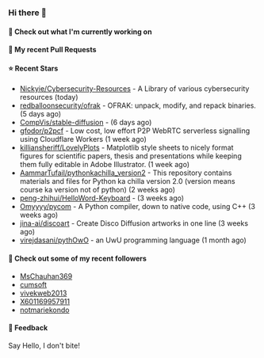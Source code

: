 ### Hi there 👋

#### 👷 Check out what I'm currently working on

#### 🔨 My recent Pull Requests


#### ⭐ Recent Stars

- [Nickyie/Cybersecurity-Resources](https://github.com/Nickyie/Cybersecurity-Resources) - A Library of various cybersecurity resources (today)
- [redballoonsecurity/ofrak](https://github.com/redballoonsecurity/ofrak) - OFRAK: unpack, modify, and repack binaries. (5 days ago)
- [CompVis/stable-diffusion](https://github.com/CompVis/stable-diffusion) -  (6 days ago)
- [gfodor/p2pcf](https://github.com/gfodor/p2pcf) - Low cost, low effort P2P WebRTC serverless signalling using Cloudflare Workers (1 week ago)
- [killiansheriff/LovelyPlots](https://github.com/killiansheriff/LovelyPlots) - Matplotlib style sheets to nicely format figures for scientific papers, thesis and presentations while keeping them fully editable in Adobe Illustrator. (1 week ago)
- [AammarTufail/pythonkachilla_version2](https://github.com/AammarTufail/pythonkachilla_version2) - This repository contains materials and files for Python ka chilla version 2.0 (version means course ka version not of python) (2 weeks ago)
- [peng-zhihui/HelloWord-Keyboard](https://github.com/peng-zhihui/HelloWord-Keyboard) -  (3 weeks ago)
- [Omyyyy/pycom](https://github.com/Omyyyy/pycom) - A Python compiler, down to native code, using C&#43;&#43; (3 weeks ago)
- [jina-ai/discoart](https://github.com/jina-ai/discoart) - Create Disco Diffusion artworks in one line (3 weeks ago)
- [virejdasani/pythOwO](https://github.com/virejdasani/pythOwO) - an UwU programming language (1 month ago)

#### 👯 Check out some of my recent followers

- [MsChauhan369](https://github.com/MsChauhan369)
- [cumsoft](https://github.com/cumsoft)
- [vivekweb2013](https://github.com/vivekweb2013)
- [X601169957911](https://github.com/X601169957911)
- [notmariekondo](https://github.com/notmariekondo)

#### 💬 Feedback

Say Hello, I don't bite!